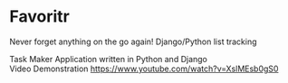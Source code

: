 # Favoritr
Never forget anything on the go again! Django/Python list tracking

Task Maker Application written in Python and Django<br>
Video Demonstration
https://www.youtube.com/watch?v=XslMEsb0gS0
